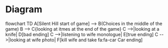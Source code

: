 # Diagram
flowchart TD
    A[Silent Hill start of game] --> B(Choices in the middle of the game)
    B --> C{looking at itmes at the end of the game}
    C -->|looking at a knife| D[bad ending]
    C -->|listening to wife monologue| E[true ending]
    C -->|looking at wife photo| F[kill wife and take fa:fa-car Car ending]
